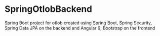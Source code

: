 # SpringOtlobBackend
Spring Boot project for otlob created using Spring Boot, Spring Security, Spring Data JPA on the backend 
and Angular 9, Bootstrap on the frontend
